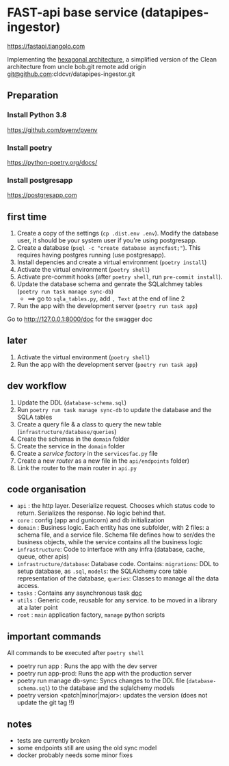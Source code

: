 # FAST-api base service (datapipes-ingestor)

https://fastapi.tiangolo.com

Implementing the [hexagonal architecture](https://en.wikipedia.org/wiki/Hexagonal_architecture_(software)), a simplified version of the Clean architecture from uncle bob.git remote add origin git@github.com:cldcvr/datapipes-ingestor.git

## Preparation

### Install Python 3.8

https://github.com/pyenv/pyenv

### Install poetry 

https://python-poetry.org/docs/

### Install postgresapp

https://postgresapp.com



## first time

1. Create a copy of the settings (`cp .dist.env .env`). Modify the database user, it should be your system user if you're using postgresapp.
2. Create a database (`psql -c "create database asyncfast;"`). This requires having postgres running (use postgresapp).
3. Install depencies and create a virtual environment (`poetry install`)
4. Activate the virtual environment (`poetry shell`)
5. Activate pre-commit hooks (after `poetry shell`, run `pre-commit install`).
6. Update the database schema and genrate the SQLalchmey tables (`poetry run task manage sync-db`)
    - ==> go to `sqla_tables.py`, add `, Text` at the end of line 2
7. Run the app with the development server (`poetry run task app`)

Go to http://127.0.0.1:8000/doc for the swagger doc

## later

1. Activate the virtual environment (`poetry shell`)
2. Run the app with the development server (`poetry run task app`)

## dev workflow

1. Update the DDL (`database-schema.sql`)
2. Run `poetry run task manage sync-db` to update the database and the SQLA tables
3. Create a query file & a class to query the new table (`infrastructure/database/queries`)
4. Create the schemas in the `domain` folder 
5. Create the service in the `domain` folder
6. Create a *service factory* in the `servicesfac.py` file
7. Create a new *router* as a new file in the `api/endpoints` folder)
8. Link the router to the main router in `api.py`



## code organisation

- `api`    : the http layer. Deserialize request. Chooses which status code to return. Serializes the response. No logic behind that.
- `core`   : config (app and gunicorn) and db initialization
- `domain` : Business logic. Each entity has one subfolder, with 2 files: a schema file, and a service file. Schema file defines how to ser/des the business objects, while the service contains all the business logic
- `infrastructure`: Code to interface with any infra (database, cache, queue, other apis)
- `infrastructure/database`: Database code. Contains: `migrations`: DDL to setup database, as `.sql`, `models`: the SQLAlchemy core table representation of the database, `queries`: Classes to manage all the data access.
- `tasks` : Contains any asynchronous task [doc](https://www.starlette.io/background/)
- `utils` : Generic code, reusable for any service. to be moved in a library at a later point
- `root`  :  `main` application factory, `manage` python scripts 

## important commands

All commands to be executed after `poetry shell`

- poetry run app : Runs the app with the dev server
- poetry run app-prod: Runs the app with the production server
- poetry run manage db-sync: Syncs changes to the DDL file (`database-schema.sql`) to the database and the sqlalchemy models
- poetry version <patch|minor|major>: updates the version (does not update the git tag !!)


## notes

- tests are currently broken
- some endpoints still are using the old sync model
- docker probably needs some minor fixes


